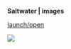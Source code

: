 
**Saltwater | images**<br>

[launch/open](http://dsii-2018-unirsm.github.io/claudiapnf/making_visible/gamma)

![](https://i.imgur.com/MP3BOrS.png)
